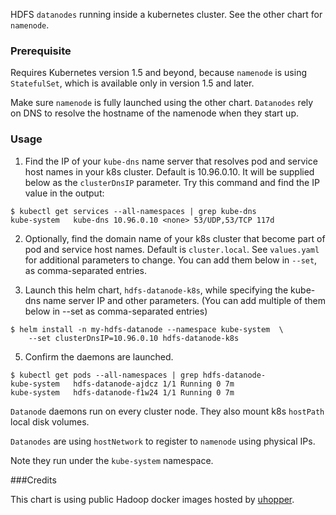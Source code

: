 HDFS `datanodes` running inside a kubernetes cluster. See the other chart for
`namenode`.

### Prerequisite

  Requires Kubernetes version 1.5 and beyond, because `namenode` is using
  `StatefulSet`, which is available only in version 1.5 and later.

  Make sure `namenode` is fully launched using the other chart. `Datanodes` rely
  on DNS to resolve the hostname of the namenode when they start up.

### Usage

  1. Find the IP of your `kube-dns` name server that resolves pod and service
     host names in your k8s cluster. Default is 10.96.0.10. It will be supplied
     below as the `clusterDnsIP` parameter. Try this command and find the IP
     value in the output:

  ```
  $ kubectl get services --all-namespaces | grep kube-dns
  kube-system   kube-dns 10.96.0.10 <none> 53/UDP,53/TCP 117d
  ```

  2. Optionally, find the domain name of your k8s cluster that become part of
     pod and service host names. Default is `cluster.local`. See `values.yaml`
     for additional parameters to change. You can add them below in `--set`,
     as comma-separated entries.

  3. Launch this helm chart, `hdfs-datanode-k8s`, while specifying
     the kube-dns name server IP and other parameters. (You can add multiple
     of them below in --set as comma-separated entries)

  ```
  $ helm install -n my-hdfs-datanode --namespace kube-system  \
      --set clusterDnsIP=10.96.0.10 hdfs-datanode-k8s
  ```

  5. Confirm the daemons are launched.

  ```
  $ kubectl get pods --all-namespaces | grep hdfs-datanode-
  kube-system   hdfs-datanode-ajdcz 1/1 Running 0 7m
  kube-system   hdfs-datanode-f1w24 1/1 Running 0 7m
  ```

`Datanode` daemons run on every cluster node. They also mount k8s `hostPath`
local disk volumes.

`Datanodes` are using `hostNetwork` to register to `namenode` using
physical IPs.

Note they run under the `kube-system` namespace.

###Credits

This chart is using public Hadoop docker images hosted by
  [uhopper](https://hub.docker.com/u/uhopper/).

